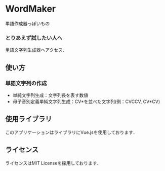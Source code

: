 # WordMaker
単語作成器っぽいもの

### とりあえず試したい人へ
[単語文字列生成器](https://nobuyuki-tokuchi.github.io/wordmaker_web/wordmaker.html)へアクセス．

## 使い方
### 単語文字列の作成
- 単純文字列生成：文字列長を表す数値
- 母子音別定義単純文字列生成：CV\*を並べた文字列(例：CVCCV, CV\*CV)

## 使用ライブラリ
このアプリケーションはライブラリにVue.jsを使用しております．

## ライセンス
ライセンスはMIT Licenseを採用しております．
